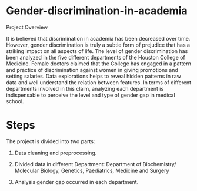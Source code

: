# Gender-discrimination-in-academia

Project Overview

It is believed that discrimination in academia has been decreased over time. However, gender discrimination is truly a subtle form of prejudice that has a striking impact on all aspects of life. The level of gender discrimination has been analyzed in the five different departments of the Houston College of Medicine. Female doctors claimed that the College has engaged in a pattern and practice of discrimination against women in giving promotions and setting salaries. Data explorations helps to reveal hidden patterns in raw data and well understand the relation between features. In terms of different departments involved in this claim, analyzing each department is indispensable to perceive the level and type of gender gap in medical school.

# Steps

The project is divided into two parts:

1.	Data cleaning and preprocessing.

2.	Divided data in different Department: Department of Biochemistry/ Molecular Biology, Genetics, Paediatrics, Medicine and Surgery

3.	Analysis gender gap occurred in each department.


